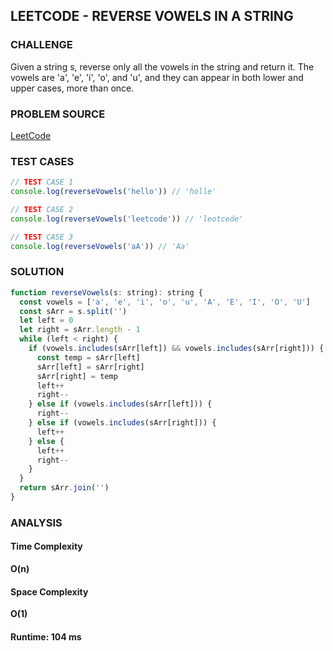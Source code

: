 ## LEETCODE - REVERSE VOWELS IN A STRING

### CHALLENGE
Given a string s, reverse only all the vowels in the string and return it.
The vowels are 'a', 'e', 'i', 'o', and 'u', and they can appear in both lower and upper cases, more than once.

### PROBLEM SOURCE
[LeetCode](https://leetcode.com/problems/reverse-vowels-of-a-string/)

### TEST CASES
```javascript
// TEST CASE 1
console.log(reverseVowels('hello')) // 'holle'

// TEST CASE 2
console.log(reverseVowels('leetcode')) // 'leotcede'

// TEST CASE 3
console.log(reverseVowels('aA')) // 'Aa'
```
### SOLUTION
```javascript
function reverseVowels(s: string): string {
  const vowels = ['a', 'e', 'i', 'o', 'u', 'A', 'E', 'I', 'O', 'U']
  const sArr = s.split('')
  let left = 0
  let right = sArr.length - 1
  while (left < right) {
    if (vowels.includes(sArr[left]) && vowels.includes(sArr[right])) {
      const temp = sArr[left]
      sArr[left] = sArr[right]
      sArr[right] = temp
      left++
      right--
    } else if (vowels.includes(sArr[left])) {
      right--
    } else if (vowels.includes(sArr[right])) {
      left++
    } else {
      left++
      right--
    }
  }
  return sArr.join('')
}
```
### ANALYSIS
#### Time Complexity
**O(n)**
#### Space Complexity
**O(1)**
#### Runtime: 104 ms